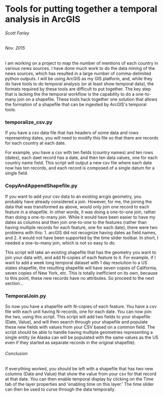 # Tools for putting together a temporal analysis in ArcGIS
###### Scott Farley
###### Nov. 2015
I am working on a project to map the number of mentions of each country in various news sources.
I have done much work to do the data mining of the news sources, which has resulted in a large number of comma-delimited python outputs.
I will be using ArcGIS as my GIS platform, and, while they do have tools to do temporal analysis (or at least show temporal data), the formats required by these tools are difficult to put together.
The key step that is lacking the the temporal workflow is the capability to do a one-to-many join on a shapefile.  These tools hack together one solution that allows the formation of a shapefile that can be ingested by ArcGIS's temporal tools.

### temporalize_csv.py
If you have a csv data file that has headers of some data and rows representing dates, you will need to modify this file so that there are records for each country at each date.  

For example, you have a csv with ten fields (country names) and ten rows (dates), each daet record has a date, and then ten data values, one for each country name field.  This script will output a new csv file where each date now has ten records, and each record is composed of a single datum for a single field.  

### CopyAndAppendShapefile.py
If you want to add your csv data to an existing arcgis geometry, you probably have already considered a join.  However, for me, the joining the data that was transformed as above, would only join one record to each feature in a shapefile.  In other words, it was doing a one-to-one join, rather than doing a one-to-many join.  While it would have been easier to have my dates as columns and then join one-to-one to the features (rather than having multiple records for each feature, one for each date), there were two problems with this: 1.  arcGIS did not recognize having dates as field names, and 2. it would not have been supported by the time slider toolbar.  In short, I needed a one-to-many join, which is not so easy to do.  

This script will take an existing shapefile that has the geometry you want to join your data with, and add N-copies of each feature to it.  For example, if I want to add a week long temporal dataset with 1 day resolution to a US states shapefile, the resulting shapefile will have seven copies of California, seven copies of New York, etc.  This is totally inefficient on its own, because to this point, these new records have no attributes.  So proceed to the next section...

### TemporalJoin.py
So now you have a shapefile with N-copies of each feature.  You have a csv file with each unit having N-records, one for each date.  You can now join the two, using this script.  This script will add two fields to your shapefile (Date, Value), and will then search through your shapefile and populate these new fields with values from your CSV based on a common field.  The script should be able to handle having multiple geometries representing a single entity (ie Alaska can will be populated with the same values as the US even if they started as separate records in the original shapefile). 

###### Conclusion
If everything worked, you should be left with a shapefile that has two new columns (Date and Value) that show the value from your csv for that record at that date.  You can then enable temporal display by clicking on the Time tab of the layer properties and 'enabling time on this layer.'  The time slider can then be used to curse through the data temporally. 



